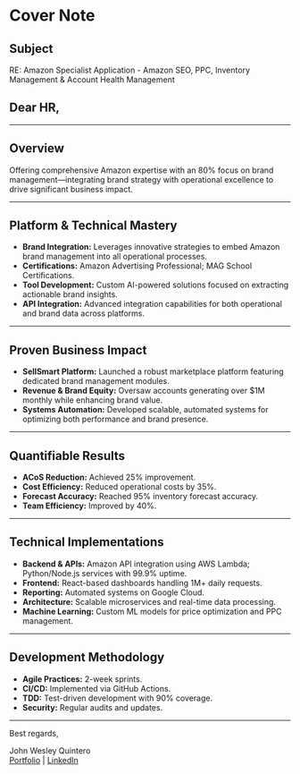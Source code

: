 # Cover Note

## Subject

RE: Amazon Specialist Application - Amazon SEO, PPC, Inventory Management & Account Health Management

## Dear HR,

---

## Overview

Offering comprehensive Amazon expertise with an 80% focus on brand management—integrating brand strategy with operational excellence to drive significant business impact.

---

## Platform & Technical Mastery

- **Brand Integration:** Leverages innovative strategies to embed Amazon brand management into all operational processes.
- **Certifications:** Amazon Advertising Professional; MAG School Certifications.
- **Tool Development:** Custom AI-powered solutions focused on extracting actionable brand insights.
- **API Integration:** Advanced integration capabilities for both operational and brand data across platforms.

---

## Proven Business Impact

- **SellSmart Platform:** Launched a robust marketplace platform featuring dedicated brand management modules.
- **Revenue & Brand Equity:** Oversaw accounts generating over $1M monthly while enhancing brand value.
- **Systems Automation:** Developed scalable, automated systems for optimizing both performance and brand presence.

---

## Quantifiable Results

- **ACoS Reduction:** Achieved 25% improvement.
- **Cost Efficiency:** Reduced operational costs by 35%.
- **Forecast Accuracy:** Reached 95% inventory forecast accuracy.
- **Team Efficiency:** Improved by 40%.

---

## Technical Implementations

- **Backend & APIs:** Amazon API integration using AWS Lambda; Python/Node.js services with 99.9% uptime.
- **Frontend:** React-based dashboards handling 1M+ daily requests.
- **Reporting:** Automated systems on Google Cloud.
- **Architecture:** Scalable microservices and real-time data processing.
- **Machine Learning:** Custom ML models for price optimization and PPC management.

---

## Development Methodology

- **Agile Practices:** 2-week sprints.
- **CI/CD:** Implemented via GitHub Actions.
- **TDD:** Test-driven development with 90% coverage.
- **Security:** Regular audits and updates.

---

Best regards,

John Wesley Quintero  
[Portfolio](https://wesleyquintero.vercel.app/) | [LinkedIn](https://linkedin.com/in/wesleyquintero)
